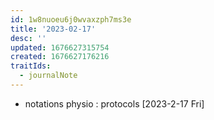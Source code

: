 ```yaml
---
id: 1w8nuoeu6j0wvaxzph7ms3e
title: '2023-02-17'
desc: ''
updated: 1676627315754
created: 1676627176216
traitIds:
  - journalNote
---
```

- notations physio : protocols [2023-2-17 Fri]
